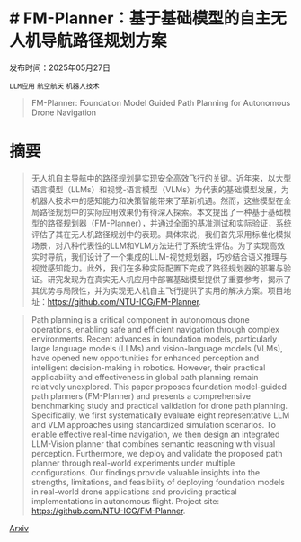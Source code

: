 # # FM-Planner：基于基础模型的自主无人机导航路径规划方案

发布时间：2025年05月27日

`LLM应用` `航空航天` `机器人技术`

> FM-Planner: Foundation Model Guided Path Planning for Autonomous Drone Navigation

# 摘要

> 无人机自主导航中的路径规划是实现安全高效飞行的关键。近年来，以大型语言模型（LLMs）和视觉-语言模型（VLMs）为代表的基础模型发展，为机器人技术中的感知能力和决策智能带来了革新机遇。然而，这些模型在全局路径规划中的实际应用效果仍有待深入探索。本文提出了一种基于基础模型的路径规划器（FM-Planner），并通过全面的基准测试和实际验证，系统评估了其在无人机路径规划中的表现。具体来说，我们首先采用标准化模拟场景，对八种代表性的LLM和VLM方法进行了系统性评估。为了实现高效实时导航，我们设计了一个集成的LLM-视觉规划器，巧妙结合语义推理与视觉感知能力。此外，我们在多种实际配置下完成了路径规划器的部署与验证。研究发现为在真实无人机应用中部署基础模型提供了重要参考，揭示了其优势与局限性，并为实现无人机自主飞行提供了实用的解决方案。项目地址：https://github.com/NTU-ICG/FM-Planner.

> Path planning is a critical component in autonomous drone operations, enabling safe and efficient navigation through complex environments. Recent advances in foundation models, particularly large language models (LLMs) and vision-language models (VLMs), have opened new opportunities for enhanced perception and intelligent decision-making in robotics. However, their practical applicability and effectiveness in global path planning remain relatively unexplored. This paper proposes foundation model-guided path planners (FM-Planner) and presents a comprehensive benchmarking study and practical validation for drone path planning. Specifically, we first systematically evaluate eight representative LLM and VLM approaches using standardized simulation scenarios. To enable effective real-time navigation, we then design an integrated LLM-Vision planner that combines semantic reasoning with visual perception. Furthermore, we deploy and validate the proposed path planner through real-world experiments under multiple configurations. Our findings provide valuable insights into the strengths, limitations, and feasibility of deploying foundation models in real-world drone applications and providing practical implementations in autonomous flight. Project site: https://github.com/NTU-ICG/FM-Planner.

[Arxiv](https://arxiv.org/abs/2505.20783)